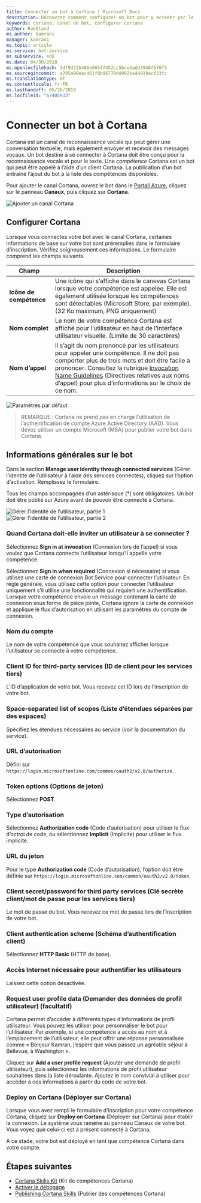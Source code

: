 ```yaml
---
title: Connecter un bot à Cortana | Microsoft Docs
description: Découvrez comment configurer un bot pour y accéder par le biais de l’interface de Cortana.
keywords: cortana, canal de bot, configurer cortana
author: RobStand
ms.author: kamrani
manager: kamrani
ms.topic: article
ms.service: bot-service
ms.subservice: sdk
ms.date: 04/30/2018
ms.openlocfilehash: 3df9d22b486e56547452cc5bce4add3946f670f5
ms.sourcegitcommit: a295a90eac461f8b96770dd902ba44919acf33fc
ms.translationtype: HT
ms.contentlocale: fr-FR
ms.lasthandoff: 06/26/2019
ms.locfileid: "67405933"
---
```

# <a name="connect-a-bot-to-cortana"></a>Connecter un bot à Cortana

Cortana est un canal de reconnaissance vocale qui peut gérer une conversation textuelle, mais également envoyer et recevoir des messages vocaux. Un bot destiné à se connecter à Cortana doit être conçu pour la reconnaissance vocale et pour le texte. Une *compétence* Cortana est un bot qui peut être appelé à l’aide d’un client Cortana. La publication d’un bot entraîne l’ajout du bot à la liste des compétences disponibles.

Pour ajouter le canal Cortana, ouvrez le bot dans le [Portail Azure](https://portal.azure.com/), cliquez sur le panneau **Canaux**, puis cliquez sur **Cortana**.

![Ajouter un canal Cortana](~/media/channels/cortana-addchannel.png)

## <a name="configure-cortana"></a>Configurer Cortana

Lorsque vous connectez votre bot avec le canal Cortana, certaines informations de base sur votre bot sont préremplies dans le formulaire d’inscription. Vérifiez soigneusement ces informations. Le formulaire comprend les champs suivants.

| Champ | Description |
|------|------|
| **Icône de compétence** | Une icône qui s’affiche dans le canevas Cortana lorsque votre compétence est appelée. Elle est également utilisée lorsque les compétences sont détectables (Microsoft Store, par exemple). (32 Ko maximum, PNG uniquement)|
| **Nom complet** | Le nom de votre compétence Cortana est affiché pour l’utilisateur en haut de l’interface utilisateur visuelle. (Limite de 30 caractères) |
| **Nom d’appel** | Il s’agit du nom prononcé par les utilisateurs pour appeler une compétence. Il ne doit pas comporter plus de trois mots et doit être facile à prononcer. Consultez la rubrique [Invocation Name Guidelines][invocation] (Directives relatives aux noms d’appel) pour plus d’informations sur le choix de ce nom.|

![Paramètres par défaut](~/media/channels/cortana-defaultsettings.png)

>REMARQUE : Cortana ne prend pas en charge l’utilisation de l’authentification de compte Azure Active Directory (AAD). Vous devez utiliser un compte Microsoft (MSA) pour publier votre bot dans Cortana.

## <a name="general-bot-information"></a>Informations générales sur le bot

Dans la section **Manage user identity through connected services** (Gérer l’identité de l’utilisateur à l’aide des services connectés), cliquez sur l’option d’activation. Remplissez le formulaire.

Tous les champs accompagnés d’un astérisque (*) sont obligatoires. Un bot doit être publié sur Azure avant de pouvoir être connecté à Cortana.

![Gérer l’identité de l’utilisateur, partie 1](~/media/channels/cortana-manageidentity-1.png)
![Gérer l’identité de l’utilisateur, partie 2](~/media/channels/cortana-manageidentity-2.png)

### <a name="when-should-cortana-prompt-for-a-user-to-sign-in"></a>Quand Cortana doit-elle inviter un utilisateur à se connecter ?

Sélectionnez **Sign in at invocation** (Connexion lors de l’appel) si vous voulez que Cortana connecte l’utilisateur lorsqu’il appelle votre compétence.

Sélectionnez **Sign in when required** (Connexion si nécessaire) si vous utilisez une carte de connexion Bot Service pour connecter l’utilisateur. En règle générale, vous utilisez cette option pour connecter l’utilisateur uniquement s’il utilise une fonctionnalité qui requiert une authentification. Lorsque votre compétence envoie un message contenant la carte de connexion sous forme de pièce jointe, Cortana ignore la carte de connexion et applique le flux d’autorisation en utilisant les paramètres du compte de connexion.

### <a name="account-name"></a>Nom du compte

Le nom de votre compétence que vous souhaitez afficher lorsque l’utilisateur se connecte à votre compétence.

### <a name="client-id-for-third-party-services"></a>Client ID for third-party services (ID de client pour les services tiers)

L’ID d’application de votre bot. Vous recevez cet ID lors de l’inscription de votre bot.

### <a name="space-separated-list-of-scopes"></a>Space-separated list of scopes (Liste d’étendues séparées par des espaces)

Spécifiez les étendues nécessaires au service (voir la documentation du service).

### <a name="authorization-url"></a>URL d’autorisation

Défini sur `https://login.microsoftonline.com/common/oauth2/v2.0/authorize`.

### <a name="token-options"></a>Token options (Options de jeton)

Sélectionnez **POST**.

### <a name="grant-type"></a>Type d’autorisation

Sélectionnez **Authorization code** (Code d’autorisation) pour utiliser le flux d’octroi de code, ou sélectionnez **Implicit** (Implicite) pour utiliser le flux implicite.

### <a name="token-url"></a>URL du jeton

Pour le type **Authorization code** (Code d’autorisation), l’option doit être définie sur `https://login.microsoftonline.com/common/oauth2/v2.0/token`.

### <a name="client-secretpassword-for-third-party-services"></a>Client secret/password for third party services (Clé secrète client/mot de passe pour les services tiers)

Le mot de passe du bot. Vous recevez ce mot de passe lors de l’inscription de votre bot.

### <a name="client-authentication-scheme"></a>Client authentication scheme (Schéma d’authentification client)

Sélectionnez **HTTP Basic** (HTTP de base).

### <a name="internet-access-required-to-authenticate-users"></a>Accès Internet nécessaire pour authentifier les utilisateurs

Laissez cette option désactivée.

### <a name="request-user-profile-data-optional"></a>Request user profile data (Demander des données de profil utilisateur) (facultatif)

Cortana permet d’accéder à différents types d’informations de profil utilisateur. Vous pouvez les utiliser pour personnaliser le bot pour l’utilisateur. Par exemple, si une compétence a accès au nom et à l’emplacement de l’utilisateur, elle peut offrir une réponse personnalisée comme « Bonjour Kamran, j’espère que vous passez un agréable séjour à Bellevue, à Washington ».

Cliquez sur **Add a user profile request** (Ajouter une demande de profil utilisateur), puis sélectionnez les informations de profil utilisateur souhaitées dans la liste déroulante. Ajoutez le nom convivial à utiliser pour accéder à ces informations à partir du code de votre bot.

### <a name="deploy-on-cortana"></a>Deploy on Cortana (Déployer sur Cortana)

Lorsque vous avez rempli le formulaire d’inscription pour votre compétence Cortana, cliquez sur **Deploy on Cortana** (Déployer sur Cortana) pour établir la connexion. Le système vous ramène au panneau Canaux de votre bot. Vous voyez que celui-ci est à présent connecté à Cortana.

À ce stade, votre bot est déployé en tant que compétence Cortana dans votre compte.

## <a name="next-steps"></a>Étapes suivantes

* [Cortana Skills Kit](https://aka.ms/CortanaSkillsKitOverview) (Kit de compétences Cortana)
* [Activer le débogage](bot-service-debug-cortana-skill.md)
* [Publishing Cortana Skills][publish] (Publier des compétences Cortana)

[invocation]: https://docs.microsoft.com/cortana/skills/cortana-invocation-guidelines
[publish]: https://docs.microsoft.com/cortana/skills/publish-skill
[CortanaEntity]: https://aka.ms/lgvcto
